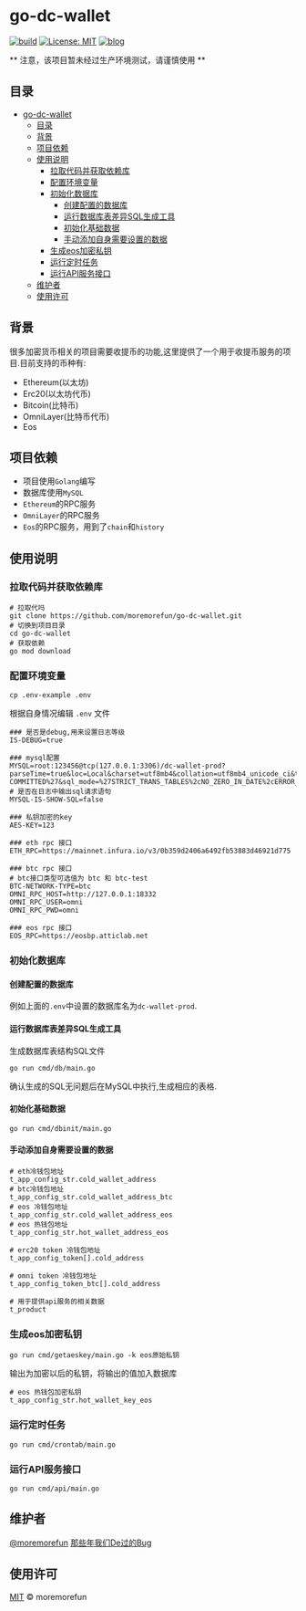 # go-dc-wallet

[![build](https://github.com/moremorefun/go-dc-wallet/workflows/build/badge.svg)](https://github.com/moremorefun/go-dc-wallet/actions?query=workflow%3Abuild)
[![License: MIT](https://img.shields.io/badge/License-MIT-brightgreen.svg)](https://github.com/moremorefun/go-dc-wallet/blob/master/LICENSE)
[![blog](https://img.shields.io/badge/blog-@moremorefun-brightgreen.svg)](https://www.jidangeng.com)

** 注意，该项目暂未经过生产环境测试，请谨慎使用 **

## 目录

- [go-dc-wallet](#go-dc-wallet)
  - [目录](#目录)
  - [背景](#背景)
  - [项目依赖](#项目依赖)
  - [使用说明](#使用说明)
    - [拉取代码并获取依赖库](#拉取代码并获取依赖库)
    - [配置环境变量](#配置环境变量)
    - [初始化数据库](#初始化数据库)
      - [创建配置的数据库](#创建配置的数据库)
      - [运行数据库表差异SQL生成工具](#运行数据库表差异sql生成工具)
      - [初始化基础数据](#初始化基础数据)
      - [手动添加自身需要设置的数据](#手动添加自身需要设置的数据)
    - [生成eos加密私钥](#生成eos加密私钥)
    - [运行定时任务](#运行定时任务)
    - [运行API服务接口](#运行api服务接口)
  - [维护者](#维护者)
  - [使用许可](#使用许可)

## 背景

很多加密货币相关的项目需要收提币的功能,这里提供了一个用于收提币服务的项目.目前支持的币种有:

- Ethereum(以太坊)
- Erc20(以太坊代币)
- Bitcoin(比特币)
- OmniLayer(比特币代币)
- Eos

## 项目依赖

- 项目使用`Golang`编写
- 数据库使用`MySQL`
- `Ethereum`的RPC服务
- `OmniLayer`的RPC服务
- `Eos`的RPC服务，用到了`chain`和`history`

## 使用说明

### 拉取代码并获取依赖库

```
# 拉取代吗
git clone https://github.com/moremorefun/go-dc-wallet.git
# 切换到项目目录
cd go-dc-wallet
# 获取依赖
go mod download
```

### 配置环境变量
```
cp .env-example .env
```
根据自身情况编辑 `.env` 文件
```
### 是否是debug,用来设置日志等级
IS-DEBUG=true

### mysql配置
MYSQL=root:123456@tcp(127.0.0.1:3306)/dc-wallet-prod?parseTime=true&loc=Local&charset=utf8mb4&collation=utf8mb4_unicode_ci&tx_isolation=%27READ-COMMITTED%27&sql_mode=%27STRICT_TRANS_TABLES%2cNO_ZERO_IN_DATE%2cERROR_FOR_DIVISION_BY_ZERO%2cNO_AUTO_CREATE_USER%2cNO_ENGINE_SUBSTITUTION%27
# 是否在日志中输出sql请求语句
MYSQL-IS-SHOW-SQL=false

### 私钥加密的key
AES-KEY=123

### eth rpc 接口
ETH_RPC=https://mainnet.infura.io/v3/0b359d2406a6492fb53883d46921d775

### btc rpc 接口
# btc接口类型可选值为 btc 和 btc-test
BTC-NETWORK-TYPE=btc
OMNI_RPC_HOST=http://127.0.0.1:18332
OMNI_RPC_USER=omni
OMNI_RPC_PWD=omni

### eos rpc 接口
EOS_RPC=https://eosbp.atticlab.net
```

### 初始化数据库

#### 创建配置的数据库

例如上面的`.env`中设置的数据库名为`dc-wallet-prod`.

#### 运行数据库表差异SQL生成工具

生成数据库表结构SQL文件

```
go run cmd/db/main.go
```

确认生成的SQL无问题后在MySQL中执行,生成相应的表格.

#### 初始化基础数据

```
go run cmd/dbinit/main.go
```

#### 手动添加自身需要设置的数据
```
# eth冷钱包地址
t_app_config_str.cold_wallet_address
# btc冷钱包地址
t_app_config_str.cold_wallet_address_btc
# eos 冷钱包地址
t_app_config_str.cold_wallet_address_eos
# eos 热钱包地址
t_app_config_str.hot_wallet_address_eos

# erc20 token 冷钱包地址
t_app_config_token[].cold_address

# omni token 冷钱包地址
t_app_config_token_btc[].cold_address

# 用于提供api服务的相关数据
t_product
```

### 生成eos加密私钥

```
go run cmd/getaeskey/main.go -k eos原始私钥
```
输出为加密以后的私钥，将输出的值加入数据库
```
# eos 热钱包加密私钥
t_app_config_str.hot_wallet_key_eos
```

### 运行定时任务

```
go run cmd/crontab/main.go
```

### 运行API服务接口

```
go run cmd/api/main.go
```
   
## 维护者

[@moremorefun](https://github.com/moremorefun)
[那些年我们De过的Bug](https://www.jidangeng.com)

## 使用许可

[MIT](LICENSE) © moremorefun
